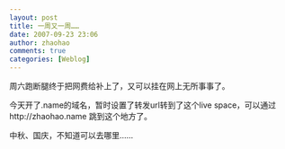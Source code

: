 ```yaml
---
layout: post
title: 一周又一周……
date: 2007-09-23 23:06
author: zhaohao
comments: true
categories: [Weblog]
---
```

周六跑断腿终于把网费给补上了，又可以挂在网上无所事事了。

今天开了.name的域名，暂时设置了转发url转到了这个live space，可以通过http://zhaohao.name 跳到这个地方了。

中秋、国庆，不知道可以去哪里……
